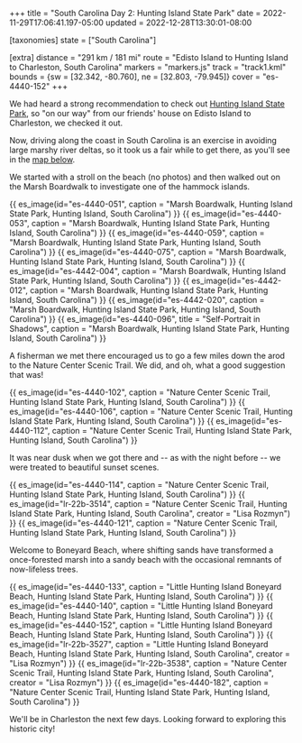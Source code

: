 +++
title = "South Carolina Day 2: Hunting Island State Park"
date = 2022-11-29T17:06:41.197-05:00
updated = 2022-12-28T13:30:01-08:00

[taxonomies]
state = ["South Carolina"]

[extra]
distance = "291 km / 181 mi"
route = "Edisto Island to Hunting Island to Charleston, South Carolina"
markers = "markers.js"
track = "track1.kml"
bounds = {sw = [32.342, -80.760], ne = [32.803, -79.945]}
cover = "es-4440-152"
+++

We had heard a strong recommendation to check out [Hunting Island State Park](https://southcarolinaparks.com/hunting-island), so "on our way" from our friends' house on Edisto Island to Charleston, we checked it out.

<!-- more -->

Now, driving along the coast in South Carolina is an exercise in avoiding large marshy river deltas, so it took us a fair while to get there, as you'll see in the <a href="#map">map below</a>.

We started with a stroll on the beach (no photos) and then walked out on the Marsh Boardwalk to investigate one of the hammock islands.

{{ es_image(id="es-4440-051", caption = "Marsh Boardwalk, Hunting Island State Park, Hunting Island, South Carolina") }}
{{ es_image(id="es-4440-053", caption = "Marsh Boardwalk, Hunting Island State Park, Hunting Island, South Carolina") }}
{{ es_image(id="es-4440-059", caption = "Marsh Boardwalk, Hunting Island State Park, Hunting Island, South Carolina") }}
{{ es_image(id="es-4440-075", caption = "Marsh Boardwalk, Hunting Island State Park, Hunting Island, South Carolina") }}
{{ es_image(id="es-4442-004", caption = "Marsh Boardwalk, Hunting Island State Park, Hunting Island, South Carolina") }}
{{ es_image(id="es-4442-012", caption = "Marsh Boardwalk, Hunting Island State Park, Hunting Island, South Carolina") }}
{{ es_image(id="es-4442-020", caption = "Marsh Boardwalk, Hunting Island State Park, Hunting Island, South Carolina") }}
{{ es_image(id="es-4440-096", title = "Self-Portrait in Shadows", caption = "Marsh Boardwalk, Hunting Island State Park, Hunting Island, South Carolina") }}

A fisherman we met there encouraged us to go a few miles down the arod to the Nature Center Scenic Trail. We did, and oh, what a good suggestion that was!

{{ es_image(id="es-4440-102", caption = "Nature Center Scenic Trail, Hunting Island State Park, Hunting Island, South Carolina") }}
{{ es_image(id="es-4440-106", caption = "Nature Center Scenic Trail, Hunting Island State Park, Hunting Island, South Carolina") }}
{{ es_image(id="es-4440-112", caption = "Nature Center Scenic Trail, Hunting Island State Park, Hunting Island, South Carolina") }}

It was near dusk when we got there and -- as with the night before -- we were treated to beautiful sunset scenes.

{{ es_image(id="es-4440-114", caption = "Nature Center Scenic Trail, Hunting Island State Park, Hunting Island, South Carolina") }}
{{ es_image(id="lr-22b-3514", caption = "Nature Center Scenic Trail, Hunting Island State Park, Hunting Island, South Carolina", creator = "Lisa Rozmyn") }}
{{ es_image(id="es-4440-121", caption = "Nature Center Scenic Trail, Hunting Island State Park, Hunting Island, South Carolina") }}

Welcome to Boneyard Beach, where shifting sands have transformed a once-forested marsh into a sandy beach with the occasional remnants of now-lifeless trees.

{{ es_image(id="es-4440-133", caption = "Little Hunting Island Boneyard Beach, Hunting Island State Park, Hunting Island, South Carolina") }}
{{ es_image(id="es-4440-140", caption = "Little Hunting Island Boneyard Beach, Hunting Island State Park, Hunting Island, South Carolina") }}
{{ es_image(id="es-4440-152", caption = "Little Hunting Island Boneyard Beach, Hunting Island State Park, Hunting Island, South Carolina") }}
{{ es_image(id="lr-22b-3527", caption = "Little Hunting Island Boneyard Beach, Hunting Island State Park, Hunting Island, South Carolina", creator = "Lisa Rozmyn") }}
{{ es_image(id="lr-22b-3538", caption = "Nature Center Scenic Trail, Hunting Island State Park, Hunting Island, South Carolina", creator = "Lisa Rozmyn") }}
{{ es_image(id="es-4440-182", caption = "Nature Center Scenic Trail, Hunting Island State Park, Hunting Island, South Carolina") }}

We'll be in Charleston the next few days. Looking forward to exploring this historic city!
